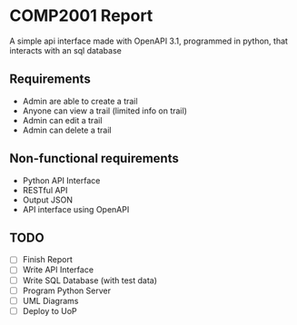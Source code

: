 # COMP2001 Report

A simple api interface made with OpenAPI 3.1, programmed in python, that interacts with an sql database

## Requirements

- Admin are able to create a trail
- Anyone can view a trail (limited info on trail)
- Admin can edit a trail
- Admin can delete a trail

## Non-functional requirements

- Python API Interface
- RESTful API
- Output JSON
- API interface using OpenAPI

## TODO

- [ ] Finish Report
- [ ] Write API Interface
- [ ] Write SQL Database (with test data)
- [ ] Program Python Server
- [ ] UML Diagrams
- [ ] Deploy to UoP
